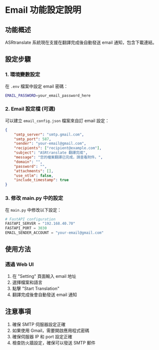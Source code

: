 # Email 功能設定說明

## 功能概述

ASRtranslate 系統現在支援在翻譯完成後自動發送 email 通知，包含下載連結。

## 設定步驟

### 1. 環境變數設定

在 `.env` 檔案中設定 email 密碼：

```bash
EMAIL_PASSWORD=your_email_password_here
```

### 2. Email 設定檔 (可選)

可以建立 `email_config.json` 檔案來自訂 email 設定：

```json
{
    "smtp_server": "smtp.gmail.com",
    "smtp_port": 587,
    "sender": "your-email@gmail.com",
    "recipients": ["recipient@example.com"],
    "subject": "ASRtranslate 翻譯完成",
    "message": "您的檔案翻譯已完成，請查看附件。",
    "domain": "",
    "password": "",
    "attachments": [],
    "use_ntlm": false,
    "include_timestamp": true
}
```

### 3. 修改 main.py 中的設定

在 `main.py` 中修改以下設定：

```python
# FastAPI configuration
FASTAPI_SERVER = "192.168.40.70"
FASTAPI_PORT = 3030
EMAIL_SENDER_ACCOUNT = "your-email@gmail.com"
```

## 使用方法

### 透過 Web UI

1. 在 "Setting" 頁面輸入 email 地址
2. 選擇檔案和語言
3. 點擊 "Start Translation"
4. 翻譯完成後會自動發送 email 通知


## 注意事項

1. 確保 SMTP 伺服器設定正確
2. 如果使用 Gmail，需要開啟應用程式密碼
3. 確保伺服器 IP 和 port 設定正確
4. 檢查防火牆設定，確保可以發送 SMTP 郵件

